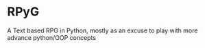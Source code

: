 # RPyG
A Text based RPG in Python, mostly as an excuse to play with more advance python/OOP concepts
